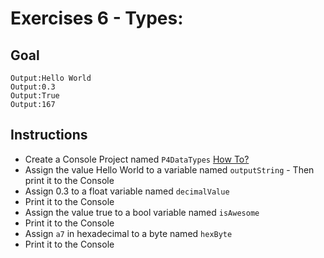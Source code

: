 # Exercises 6 - Types:

## Goal
```
Output:Hello World
Output:0.3
Output:True
Output:167
```

## Instructions
- Create a Console Project named `P4DataTypes` [How To?](https://gist\.github\.com/marczaku/a8b3c38c37e8876a46194a73ed24b1f2)
- Assign the value Hello World to a variable named `outputString` - Then print it to the Console 
- Assign 0.3 to a float variable named `decimalValue` 
- Print it to the Console 
- Assign the value true to a bool variable named `isAwesome` 
- Print it to the Console
- Assign `a7` in hexadecimal to a byte named `hexByte` 
- Print it to the Console